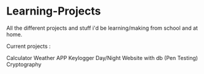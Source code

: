# Learning-Projects
All the different projects and stuff i'd be learning/making from school and at home.

Current projects :

Calculator
Weather APP
Keylogger
Day/Night
Website with db (Pen Testing)
Cryptography


